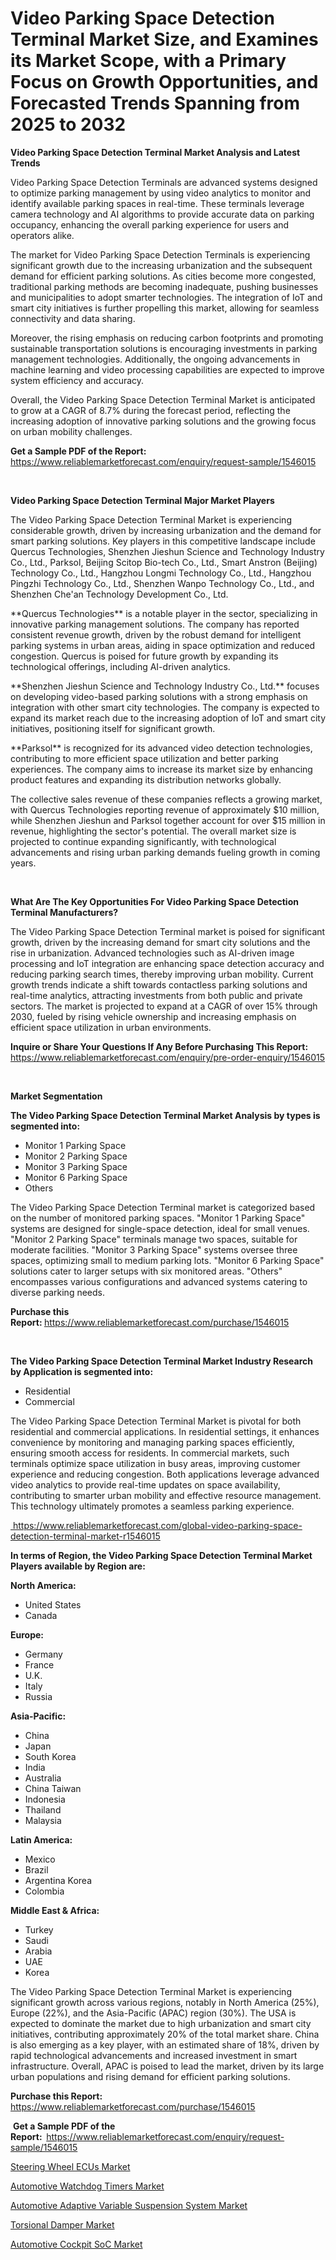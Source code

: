 <p><h1>Video Parking Space Detection Terminal Market Size, and Examines its Market Scope, with a Primary Focus on Growth Opportunities, and Forecasted Trends Spanning from 2025 to 2032</h1></p><p><strong>Video Parking Space Detection Terminal Market Analysis and Latest Trends</strong></p>
<p><p>Video Parking Space Detection Terminals are advanced systems designed to optimize parking management by using video analytics to monitor and identify available parking spaces in real-time. These terminals leverage camera technology and AI algorithms to provide accurate data on parking occupancy, enhancing the overall parking experience for users and operators alike. </p><p>The market for Video Parking Space Detection Terminals is experiencing significant growth due to the increasing urbanization and the subsequent demand for efficient parking solutions. As cities become more congested, traditional parking methods are becoming inadequate, pushing businesses and municipalities to adopt smarter technologies. The integration of IoT and smart city initiatives is further propelling this market, allowing for seamless connectivity and data sharing.</p><p>Moreover, the rising emphasis on reducing carbon footprints and promoting sustainable transportation solutions is encouraging investments in parking management technologies. Additionally, the ongoing advancements in machine learning and video processing capabilities are expected to improve system efficiency and accuracy.</p><p>Overall, the Video Parking Space Detection Terminal Market is anticipated to grow at a CAGR of 8.7% during the forecast period, reflecting the increasing adoption of innovative parking solutions and the growing focus on urban mobility challenges.</p></p>
<p><strong>Get a Sample PDF of the Report:&nbsp;</strong> <a href="https://www.reliablemarketforecast.com/enquiry/request-sample/1546015?utm_campaign=1885&utm_medium=2&utm_source=Github&utm_content=ia&utm_term=30032025&utm_id=video-parking-space-detection-terminal">https://www.reliablemarketforecast.com/enquiry/request-sample/1546015</a></p>
<p>&nbsp;</p>
<p><strong>Video Parking Space Detection Terminal Major Market Players</strong></p>
<p><p>The Video Parking Space Detection Terminal Market is experiencing considerable growth, driven by increasing urbanization and the demand for smart parking solutions. Key players in this competitive landscape include Quercus Technologies, Shenzhen Jieshun Science and Technology Industry Co., Ltd., Parksol, Beijing Scitop Bio-tech Co., Ltd., Smart Anstron (Beijing) Technology Co., Ltd., Hangzhou Longmi Technology Co., Ltd., Hangzhou Pingzhi Technology Co., Ltd., Shenzhen Wanpo Technology Co., Ltd., and Shenzhen Che'an Technology Development Co., Ltd.</p><p>**Quercus Technologies** is a notable player in the sector, specializing in innovative parking management solutions. The company has reported consistent revenue growth, driven by the robust demand for intelligent parking systems in urban areas, aiding in space optimization and reduced congestion. Quercus is poised for future growth by expanding its technological offerings, including AI-driven analytics.</p><p>**Shenzhen Jieshun Science and Technology Industry Co., Ltd.** focuses on developing video-based parking solutions with a strong emphasis on integration with other smart city technologies. The company is expected to expand its market reach due to the increasing adoption of IoT and smart city initiatives, positioning itself for significant growth.</p><p>**Parksol** is recognized for its advanced video detection technologies, contributing to more efficient space utilization and better parking experiences. The company aims to increase its market size by enhancing product features and expanding its distribution networks globally.</p><p>The collective sales revenue of these companies reflects a growing market, with Quercus Technologies reporting revenue of approximately $10 million, while Shenzhen Jieshun and Parksol together account for over $15 million in revenue, highlighting the sector's potential. The overall market size is projected to continue expanding significantly, with technological advancements and rising urban parking demands fueling growth in coming years.</p></p>
<p>&nbsp;</p>
<p><strong>What Are The Key Opportunities For Video Parking Space Detection Terminal Manufacturers?</strong></p>
<p><p>The Video Parking Space Detection Terminal market is poised for significant growth, driven by the increasing demand for smart city solutions and the rise in urbanization. Advanced technologies such as AI-driven image processing and IoT integration are enhancing space detection accuracy and reducing parking search times, thereby improving urban mobility. Current growth trends indicate a shift towards contactless parking solutions and real-time analytics, attracting investments from both public and private sectors. The market is projected to expand at a CAGR of over 15% through 2030, fueled by rising vehicle ownership and increasing emphasis on efficient space utilization in urban environments.</p></p>
<p><strong>Inquire or Share Your Questions If Any Before Purchasing This Report:</strong> <a href="https://www.reliablemarketforecast.com/enquiry/pre-order-enquiry/1546015?utm_campaign=1885&utm_medium=2&utm_source=Github&utm_content=ia&utm_term=30032025&utm_id=video-parking-space-detection-terminal">https://www.reliablemarketforecast.com/enquiry/pre-order-enquiry/1546015</a></p>
<p>&nbsp;</p>
<p><strong>Market Segmentation</strong></p>
<p><strong>The Video Parking Space Detection Terminal Market Analysis by types is segmented into:</strong></p>
<p><ul><li>Monitor 1 Parking Space</li><li>Monitor 2 Parking Space</li><li>Monitor 3 Parking Space</li><li>Monitor 6 Parking Space</li><li>Others</li></ul></p>
<p><p>The Video Parking Space Detection Terminal market is categorized based on the number of monitored parking spaces. "Monitor 1 Parking Space" systems are designed for single-space detection, ideal for small venues. "Monitor 2 Parking Space" terminals manage two spaces, suitable for moderate facilities. "Monitor 3 Parking Space" systems oversee three spaces, optimizing small to medium parking lots. "Monitor 6 Parking Space" solutions cater to larger setups with six monitored areas. "Others" encompasses various configurations and advanced systems catering to diverse parking needs.</p></p>
<p><strong>Purchase this Report:&nbsp;</strong><a href="https://www.reliablemarketforecast.com/purchase/1546015?utm_campaign=1885&utm_medium=2&utm_source=Github&utm_content=ia&utm_term=30032025&utm_id=video-parking-space-detection-terminal">https://www.reliablemarketforecast.com/purchase/1546015</a></p>
<p>&nbsp;</p>
<p><strong>The Video Parking Space Detection Terminal Market Industry Research by Application is segmented into:</strong></p>
<p><ul><li>Residential</li><li>Commercial</li></ul></p>
<p><p>The Video Parking Space Detection Terminal Market is pivotal for both residential and commercial applications. In residential settings, it enhances convenience by monitoring and managing parking spaces efficiently, ensuring smooth access for residents. In commercial markets, such terminals optimize space utilization in busy areas, improving customer experience and reducing congestion. Both applications leverage advanced video analytics to provide real-time updates on space availability, contributing to smarter urban mobility and effective resource management. This technology ultimately promotes a seamless parking experience.</p></p>
<p><a href="https://www.reliablemarketforecast.com/global-video-parking-space-detection-terminal-market-r1546015?utm_campaign=1885&utm_medium=2&utm_source=Github&utm_content=ia&utm_term=30032025&utm_id=video-parking-space-detection-terminal">&nbsp;https://www.reliablemarketforecast.com/global-video-parking-space-detection-terminal-market-r1546015</a></p>
<p><strong>In terms of Region, the Video Parking Space Detection Terminal Market Players available by Region are:</strong></p>
<p>
    <p> <strong> North America: </strong>
        <ul>
            <li>United States</li>
            <li>Canada</li>
        </ul>
        </p> 
    <p> <strong> Europe: </strong>
        <ul>
            <li>Germany</li>
            <li>France</li>
            <li>U.K.</li>
            <li>Italy</li>
            <li>Russia</li>
        </ul>
        </p> 
    <p> <strong> Asia-Pacific: </strong>
        <ul>
            <li>China</li>
            <li>Japan</li>
            <li>South Korea</li>
            <li>India</li>
            <li>Australia</li>
            <li>China Taiwan</li>
            <li>Indonesia</li>
            <li>Thailand</li>
            <li>Malaysia</li>
        </ul>
        </p> 
    <p> <strong> Latin America: </strong>
        <ul>
            <li>Mexico</li>
            <li>Brazil</li>
            <li>Argentina Korea</li>
            <li>Colombia</li>
        </ul>
        </p> 
    <p> <strong> Middle East & Africa: </strong>
        <ul>
            <li>Turkey</li>
            <li>Saudi</li>
            <li>Arabia</li>
            <li>UAE</li>
            <li>Korea</li>
        </ul>
    </p>
    </p>
<p><p>The Video Parking Space Detection Terminal Market is experiencing significant growth across various regions, notably in North America (25%), Europe (22%), and the Asia-Pacific (APAC) region (30%). The USA is expected to dominate the market due to high urbanization and smart city initiatives, contributing approximately 20% of the total market share. China is also emerging as a key player, with an estimated share of 18%, driven by rapid technological advancements and increased investment in smart infrastructure. Overall, APAC is poised to lead the market, driven by its large urban populations and rising demand for efficient parking solutions.</p></p>
<p><strong>Purchase this Report: </strong><a href="https://www.reliablemarketforecast.com/purchase/1546015?utm_campaign=1885&utm_medium=2&utm_source=Github&utm_content=ia&utm_term=30032025&utm_id=video-parking-space-detection-terminal">https://www.reliablemarketforecast.com/purchase/1546015</a></p>
<p>&nbsp;<strong>Get a Sample PDF of the Report:&nbsp;&nbsp;</strong><a href="https://www.reliablemarketforecast.com/enquiry/request-sample/1546015?utm_campaign=1885&utm_medium=2&utm_source=Github&utm_content=ia&utm_term=30032025&utm_id=video-parking-space-detection-terminal">https://www.reliablemarketforecast.com/enquiry/request-sample/1546015</a></p>
<p><strong></strong></p>
<p><p><a href="https://github.com/ienamoun/Market-Research-Report-List-1/blob/main/steering-wheel-ecus-market.md?utm_campaign=1885&utm_medium=2&utm_source=Github&utm_content=ia&utm_term=30032025&utm_id=video-parking-space-detection-terminal">Steering Wheel ECUs Market</a></p><p><a href="https://github.com/jolashta/Market-Research-Report-List-1/blob/main/automotive-watchdog-timers-market.md?utm_campaign=1885&utm_medium=2&utm_source=Github&utm_content=ia&utm_term=30032025&utm_id=video-parking-space-detection-terminal">Automotive Watchdog Timers Market</a></p><p><a href="https://github.com/lazregaartun/Market-Research-Report-List-1/blob/main/automotive-adaptive-variable-suspension-system-market.md?utm_campaign=1885&utm_medium=2&utm_source=Github&utm_content=ia&utm_term=30032025&utm_id=video-parking-space-detection-terminal">Automotive Adaptive Variable Suspension System Market</a></p><p><a href="https://github.com/elhibacajka/Market-Research-Report-List-1/blob/main/torsional-damper-market.md?utm_campaign=1885&utm_medium=2&utm_source=Github&utm_content=ia&utm_term=30032025&utm_id=video-parking-space-detection-terminal">Torsional Damper Market</a></p><p><a href="https://github.com/drevertevell/Market-Research-Report-List-1/blob/main/automotive-cockpit-soc-market.md?utm_campaign=1885&utm_medium=2&utm_source=Github&utm_content=ia&utm_term=30032025&utm_id=video-parking-space-detection-terminal">Automotive Cockpit SoC Market</a></p></p>